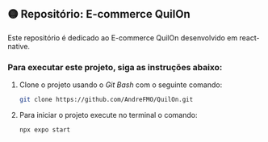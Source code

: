 
## 🟡 Repositório: E-commerce QuilOn


Este repositório é dedicado ao E-commerce QuilOn desenvolvido em react-native. 


### Para executar este projeto, siga as instruções abaixo:


1. Clone o projeto usando o *Git Bash* com o seguinte comando:

    ```bash
    git clone https://github.com/AndreFMO/QuilOn.git
    ```
    
2. Para iniciar o projeto execute no terminal o comando:

    ```bash
    npx expo start
    ```
